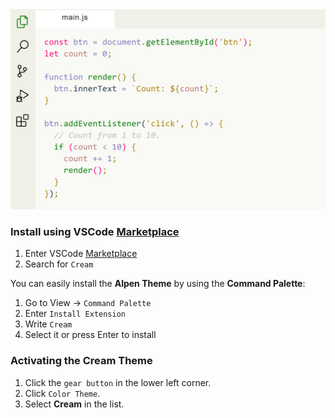 <img width="830px" src="img/cream.png">

### Install using VSCode [Marketplace](https://marketplace.visualstudio.com/items?itemName=Yojeero.cream)

1. Enter VSCode [Marketplace](https://marketplace.visualstudio.com/items?itemName=YYojeero.cream)
2. Search for `Cream`

You can easily install the **Alpen Theme** by using the **Command Palette**:

1. Go to View -> `Command Palette`
2. Enter `Install Extension`
3. Write `Cream`
4. Select it or press Enter to install

### Activating the Cream Theme

1. Click the `gear button` in the lower left corner.
2. Click `Color Theme`.
3. Select **Cream** in the list.
